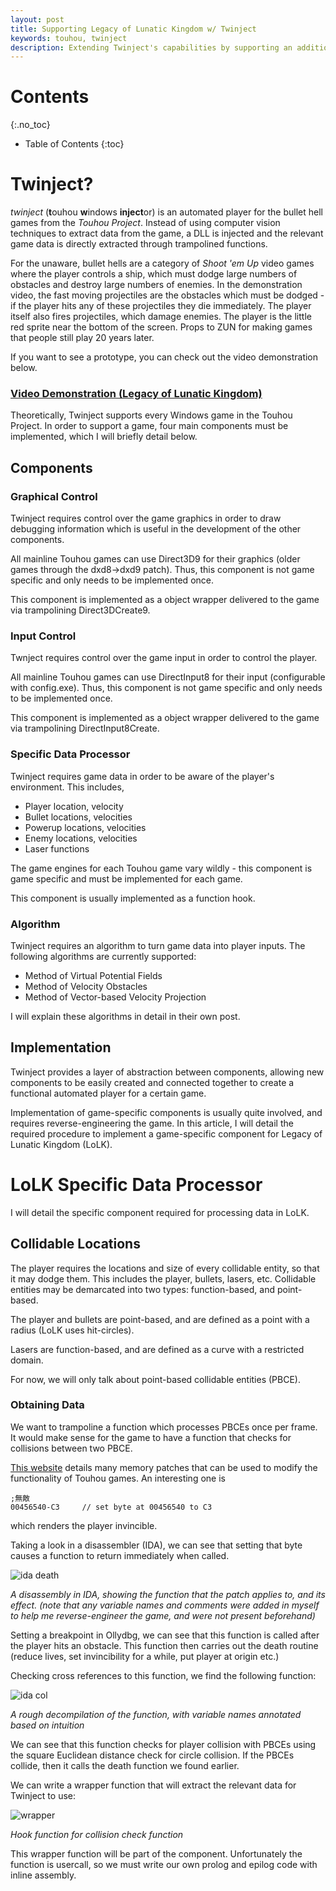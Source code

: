 ```yaml
---
layout: post
title: Supporting Legacy of Lunatic Kingdom w/ Twinject
keywords: touhou, twinject
description: Extending Twinject's capabilities by supporting an additional game
---
```

# Contents
{:.no_toc}
* Table of Contents
{:toc}

# Twinject?
_twinject_ (**t**ouhou **w**indows **inject**or) is an automated player for the bullet hell games from the *Touhou Project*. Instead of using computer vision techniques to extract data from the game, a DLL is injected and the relevant game data is directly extracted through trampolined functions.

For the unaware, bullet hells are a category of *Shoot 'em Up* video games where the player controls a ship, which must dodge large numbers of obstacles and destroy large numbers of enemies. In the demonstration video, the fast moving projectiles are the obstacles which must be dodged - if the player hits any of these projectiles they die immediately. The player itself also fires projectiles, which damage enemies. The player is the little red sprite near the bottom of the screen. Props to ZUN for making games that people still play 20 years later.

If you want to see a prototype, you can check out the video demonstration below.
### [Video Demonstration (Legacy of Lunatic Kingdom)](https://youtu.be/9WElfhVE-Lk)

Theoretically, Twinject supports every Windows game in the Touhou Project. In order to support a game, four main components must be implemented, which I will briefly detail below.

## Components
### Graphical Control
Twinject requires control over the game graphics in order to draw debugging information which is useful in the development of the other components.

All mainline Touhou games can use Direct3D9 for their graphics (older games through the dxd8->dxd9 patch). Thus, this component is not game specific and only needs to be implemented once.

This component is implemented as a object wrapper delivered to the game via trampolining Direct3DCreate9.

### Input Control
Twnject requires control over the game input in order to control the player.

All mainline Touhou games can use DirectInput8 for their input (configurable with config.exe). Thus, this component is not game specific and only needs to be implemented once.

This component is implemented as a object wrapper delivered to the game via trampolining DirectInput8Create.

### Specific Data Processor
Twinject requires game data in order to be aware of the player's environment. This includes,

- Player location, velocity
- Bullet locations, velocities
- Powerup locations, velocities
- Enemy locations, velocities
- Laser functions

The game engines for each Touhou game vary wildly - this component is game specific and must be implemented for each game.

This component is usually implemented as a function hook.

### Algorithm
Twinject requires an algorithm to turn game data into player inputs. The following algorithms are currently supported:

- Method of Virtual Potential Fields
- Method of Velocity Obstacles
- Method of Vector-based Velocity Projection

I will explain these algorithms in detail in their own post.

## Implementation
Twinject provides a layer of abstraction between components, allowing new components to be easily created and connected together to create a functional automated player for a certain game.

Implementation of game-specific components is usually quite involved, and requires reverse-engineering the game. In this article, I will detail the required procedure to implement a game-specific component for Legacy of Lunatic Kingdom (LoLK).

# LoLK Specific Data Processor
I will detail the specific component required for processing data in LoLK.

## Collidable Locations
The player requires the locations and size of every collidable entity, so that it may dodge them. This includes the player, bullets, lasers, etc. Collidable entities may be demarcated into two types: function-based, and point-based.

The player and bullets are point-based, and are defined as a point with a radius (LoLK uses hit-circles).

Lasers are function-based, and are defined as a curve with a restricted domain.

For now, we will only talk about point-based collidable entities (PBCE).

### Obtaining Data
We want to trampoline a function which processes PBCEs once per frame. It would make sense for the game to have a function that checks for collisions between two PBCE.

[This website](http://cheater.seesaa.net/article/169529488.html) details many memory patches that can be used to modify the functionality of Touhou games. An interesting one is 
```
;無敵
00456540-C3     // set byte at 00456540 to C3
```
which renders the player invincible.

Taking a look in a disassembler (IDA), we can see that setting that byte causes a function to return immediately when called.

![ida death](https://i.imgur.com/HwGv6Oi.png)

*A disassembly in IDA, showing the function that the patch applies to, and its effect. (note that any variable names and comments were added in myself to help me reverse-engineer the game, and were not present beforehand)*

Setting a breakpoint in Ollydbg, we can see that this function is called after the player hits an obstacle. This function then carries out the death routine (reduce lives, set invincibility for a while, put player at origin etc.)

Checking cross references to this function, we find the following function:

![ida col](https://i.imgur.com/6fKBAT9.png)

*A rough decompilation of the function, with variable names annotated based on intuition*

We can see that this function checks for player collision with PBCEs using the square Euclidean distance check for circle collision. 
If the PBCEs collide, then it calls the death function we found earlier.

We can write a wrapper function that will extract the relevant data for Twinject to use:

![wrapper](https://i.imgur.com/7ubJU4E.png)

*Hook function for collision check function*

This wrapper function will be part of the component. Unfortunately the function is usercall, so we must write our own prolog and epilog code with inline assembly.